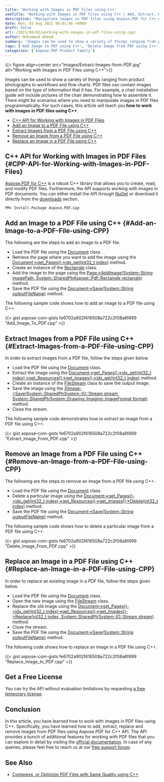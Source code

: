 ```yaml
---
title: 'Working with Images in PDF Files using C++'
seoTitle: "Working with Images in PDF Files using C++ | Add, Extract, Delete Images"
description: "Manipulate images in PDF files using Aspose.PDF for C++ API. Add, extract, remove and replace images in PDF files using C++."
date: Mon, 02 Aug 2021 09:01:46 +0000
draft: false
url: /2021/08/02/working-with-images-in-pdf-files-using-cpp/
author: Muhammad Ahmad
summary: 'Images can be used to show a variety of things ranging from product photographs to workflows and flow charts. PDF files can contain images based on the type of information that it has. For example, a chair installation guide will include pictures of the chair demonstrating how to assemble it. There might be scenarios where you need to manipulate images in PDF files programmatically. For such cases, this article will teach you **how to work with images in PDF files using C++**.'
tags: ['Add Image to PDF using C++', 'Delete Image from PDF using C++', 'Extract Image from PDF using C++', 'Manipulate Images in PDF files using C++', 'Replace Image in PDF using C++']
categories: ['Aspose.PDF Product Family']
---
```




{{< figure align=center src="images/Extract-Images-from-PDF.jpg" alt="Working with Images in PDF Files using C++">}}


Images can be used to show a variety of things ranging from product photographs to workflows and flow charts. PDF files can contain images based on the type of information that it has. For example, a chair installation guide will include pictures of the chair demonstrating how to assemble it. There might be scenarios where you need to manipulate images in PDF files programmatically. For such cases, this article will teach you **how to work with images in PDF files using C++**.

*   [C++ API for Working with Images in PDF Files][1]
*   [Add an Image to a PDF File using C++][2]
*   [Extract Images from a PDF File using C++][3]
*   [Remove an Image from a PDF File using C++][4]
*   [Replace an Image in a PDF File using C++][5]

## C++ API for Working with Images in PDF Files {#CPP-API-for-Working-with-Images-in-PDF-Files}

[Aspose.PDF for C++][6] is a robust C++ library that allows you to create, read, and modify PDF files. Furthermore, the API supports working with images in PDF documents. You can either install the API through [NuGet][7] or download it directly from the [downloads][8] section.

```
PM> Install-Package Aspose.PDF.Cpp
```

## Add an Image to a PDF File using C++ {#Add-an-Image-to-a-PDF-File-using-CPP}

The following are the steps to add an image to a PDF file.

*   Load the PDF file using the [Document][9] class.
*   Retrieve the page where you want to add the image using the [Document->get\_Pages()->idx\_get(int32\_t index)][10] method.
*   Create an instance of the [Rectangle][11] class.
*   Add the image to the page using the [Page->AddImage(System::String imagePath, System::SharedPtr<Aspose::Pdf::Rectangle> rectangle)][12] method.
*   Save the PDF file using the [Document->Save(System::String outputFileName)][13] method.

The following sample code shows how to add an image to a PDF file using C++.

{{< gist aspose-com-gists fe6702a902f416508a722c2f08a6f499 "Add_Image_To_PDF.cpp" >}}

## Extract Images from a PDF File using C++ {#Extract-Images-from-a-PDF-File-using-CPP}

In order to extract images from a PDF file, follow the steps given below.

*   Load the PDF file using the [Document][14] class.
*   Extract the image using the [Document->get\_Pages()->idx\_get(int32\_t index)->get\_Resources()->get\_Images()->idx\_get(int32\_t index)][15] method.
*   Create an instance of the [FileStream][16] class to save the output image.
*   Save the image using the [XImage->Save(System::SharedPtr<System::IO::Stream> stream, System::SharedPtr<System::Drawing::Imaging::ImageFormat> format)][17] method.
*   Close the stream.

The following sample code demonstrates how to extract an image from a PDF file using C++.

{{< gist aspose-com-gists fe6702a902f416508a722c2f08a6f499 "Extract_Image_From_PDF.cpp" >}}

## Remove an Image from a PDF File using C++ {#Remove-an-Image-from-a-PDF-File-using-CPP}

The following are the steps to remove an image from a PDF file using C++.

*   Load the PDF file using the [Document][18] class.
*   Delete a particular image using the [Document->get\_Pages()->idx\_get(int32\_t index)->get\_Resources()->get\_Images()->Delete(int32\_t index)][19] method.
*   Save the PDF file using the [Document->Save(System::String outputFileName)][20] method.

The following sample code shows how to delete a particular image from a PDF file using C++.

{{< gist aspose-com-gists fe6702a902f416508a722c2f08a6f499 "Delete_Image_From_PDF.cpp" >}}

## Replace an Image in a PDF File using C++ {#Replace-an-Image-in-a-PDF-File-using-CPP}

In order to replace an existing image in a PDF file, follow the steps given below.

*   Load the PDF file using the [Document][21] class.
*   Open the new image using the [FileStream][22] class.
*   Replace the old image using the [Document->get\_Pages()->idx\_get(int32\_t index)->get\_Resources()->get\_Images()->Replace(int32\_t index, System::SharedPtr<System::IO::Stream> stream)][23] method.
*   Close the stream.
*   Save the PDF file using the [Document->Save(System::String outputFileName)][24] method.

The following code shows how to replace an image in a PDF file using C++.

{{< gist aspose-com-gists fe6702a902f416508a722c2f08a6f499 "Replace_Image_In_PDF.cpp" >}}

## Get a Free License

You can try the API without evaluation limitations by requesting [a free temporary license][25].

## Conclusion

In this article, you have learned how to work with images in PDF files using C++. Specifically, you have learned how to add, extract, replace and remove images from PDF files using Aspose.PDF for C++ API. The API provides a bunch of additional features for working with PDF files that you can explore in detail by visiting the [official documentation][26]. In case of any queries, please feel free to reach us at our [free support forum][27].

## See Also

*   [Compress, or Optimize PDF Files with Same Quality using C++][28]




[1]: #CPP-API-for-Working-with-Images-in-PDF-Files
[2]: #Add-an-Image-to-a-PDF-File-using-CPP
[3]: #Extract-Images-from-a-PDF-File-using-CPP
[4]: #Remove-an-Image-from-a-PDF-File-using-CPP
[5]: #Replace-an-Image-in-a-PDF-File-using-CPP
[6]: https://products.aspose.com/pdf/cpp
[7]: https://www.nuget.org/packages/Aspose.Pdf.cpp
[8]: https://downloads.aspose.com/pdf/cpp
[9]: https://apireference.aspose.com/pdf/cpp/class/aspose.pdf.document
[10]: https://apireference.aspose.com/pdf/cpp/class/aspose.pdf.page_collection#a30682a62c7630948c39bb950f47e4ba1
[11]: https://apireference.aspose.com/pdf/cpp/class/aspose.pdf.rectangle
[12]: https://apireference.aspose.com/pdf/cpp/class/aspose.pdf.page#a9a10252b97d489ecfd994d487a6a3023
[13]: https://apireference.aspose.com/pdf/cpp/class/aspose.pdf.document#a5f0d3a0eaf87e479ae2bf52f7eb438d7
[14]: https://apireference.aspose.com/pdf/cpp/class/aspose.pdf.document
[15]: https://apireference.aspose.com/pdf/cpp/class/aspose.pdf.x_image_collection#a6697628ca2f5b954d2c9ba4a9475f319
[16]: https://apireference.aspose.com/pdf/cpp/class/system.i_o.file_stream
[17]: https://apireference.aspose.com/pdf/cpp/class/aspose.pdf.x_image#a8f5b3778db8cab911fa9ccfee809d2cd
[18]: https://apireference.aspose.com/pdf/cpp/class/aspose.pdf.document
[19]: https://apireference.aspose.com/pdf/cpp/class/aspose.pdf.x_image_collection#aa7b24de1441a5de8784eb174b0566cb2
[20]: https://apireference.aspose.com/pdf/cpp/class/aspose.pdf.document#a5f0d3a0eaf87e479ae2bf52f7eb438d7
[21]: https://apireference.aspose.com/pdf/cpp/class/aspose.pdf.document
[22]: https://apireference.aspose.com/pdf/cpp/class/system.i_o.file_stream
[23]: https://apireference.aspose.com/pdf/cpp/class/aspose.pdf.x_image_collection#a698b65051b073f0f4b84b1235889bd72
[24]: https://apireference.aspose.com/pdf/cpp/class/aspose.pdf.document#a5f0d3a0eaf87e479ae2bf52f7eb438d7
[25]: https://purchase.aspose.com/temporary-license
[26]: https://docs.aspose.com/pdf/cpp/
[27]: https://forum.aspose.com/c/pdf/10
[28]: https://blog.aspose.com/2021/07/06/compress-or-optimize-pdf-files-with-same-quality-using-cpp/





